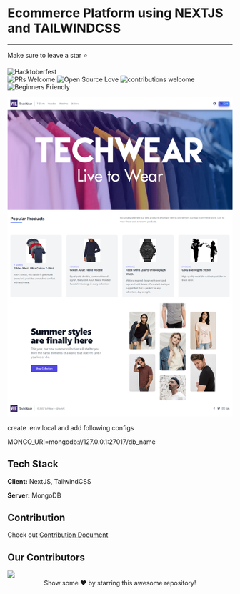 # Ecommerce Platform using NEXTJS and TAILWINDCSS

---

Make sure to leave a star ⭐

![Hacktoberfest](https://img.shields.io/badge/hacktoberfest-%E2%9D%A4-red)  
![PRs Welcome](https://img.shields.io/badge/PRs-welcome-brightgreen.svg?style=flat-square)
![Open Source Love](https://img.shields.io/badge/Open%20Source-%E2%9D%A4-red)
![contributions welcome](https://img.shields.io/badge/contributions-welcome-brightgreen.svg?style=flat)
![Beginners Friendly](https://img.shields.io/badge/Begginer%20Friendly%20-Yes-orange)

![App Screenshot](Screenshot.png)

create .env.local and add following configs

MONGO_URI=mongodb://127.0.0.1:27017/db_name

## Tech Stack

**Client:** NextJS, TailwindCSS

**Server:** MongoDB

## Contribution

Check out <a href="/CONTRIBUTING.md">Contribution Document</a>

## Our Contributors

<a href="https://github.com/AhanDcruz/Guess-the-Number/graphs/contributors">
  <img src="https://contrib.rocks/image?repo=AhanDcruz/Guess-the-Number" />
</a>

<br>
<div align="center">
Show some ❤️ by starring this awesome repository!
</div>
